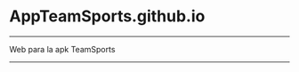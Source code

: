 # AppTeamSports.github.io

______________________________
Web para la apk TeamSports
______________________________

